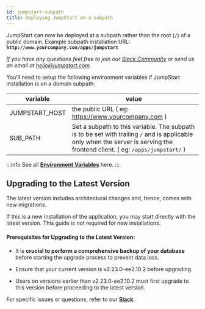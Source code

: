 ```yaml
---
id: jumpstart-subpath
title: Deploying JumpStart on a subpath
---
```


JumpStart can now be deployed at a subpath rather than the root (`/`) of a public domain. Example subpath installation URL: **`http://www.yourcompany.com/apps/jumpstart`**

*If you have any questions feel free to join our [Slack Community](https://jumpstart.com/slack) or send us an email at hello@jumpstart.com.*

You'll need to setup the following environment variables if JumpStart installation is on a domain subpath:

| variable | value |
| -------- | ---------------------- |
| JUMPSTART_HOST | the public URL ( eg: https://www.yourcompany.com )  |
| SUB_PATH | Set a subpath to this variable. The subpath is to be set with trailing `/` and is applicable only when the server is serving the frontend client. ( eg: `/apps/jumpstart/` )  |


:::info
See all **[Environment Variables](/docs/setup/env-vars)** here.
:::

## Upgrading to the Latest Version

The latest version includes architectural changes and, hence, comes with new migrations.

If this is a new installation of the application, you may start directly with the latest version. This guide is not required for new installations.

#### Prerequisites for Upgrading to the Latest Version:

- It is **crucial to perform a comprehensive backup of your database** before starting the upgrade process to prevent data loss.

- Ensure that your current version is v2.23.0-ee2.10.2 before upgrading. 

- Users on versions earlier than v2.23.0-ee2.10.2 must first upgrade to this version before proceeding to the latest version.

For specific issues or questions, refer to our **[Slack](https://jumpstart.slack.com/join/shared_invite/zt-25438diev-mJ6LIZpJevG0LXCEcL0NhQ#)**.

